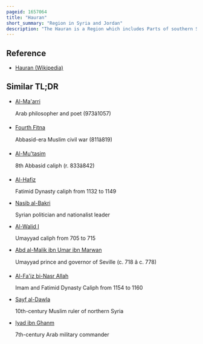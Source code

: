 ```yaml
---
pageid: 1657064
title: "Hauran"
short_summary: "Region in Syria and Jordan"
description: "The Hauran is a Region which includes Parts of southern Syria and northern Jordan. It is bound to the North by the ghouta Oasis East of the Field of al-safa South of the Jordan Desert Steppe and to the West by the Golan Heights. Traditionally the Hauran consists of three Subregions the Plains of Nuqrah and jaydur the Massif jabal Al-Druze and the volcanic Field Lajat. The Population of the Hauran is largely arab, but religiously heterogeneous ; most Inhabitants of the Plains are Sunni Muslims belonging to large agrarian Clans, while Druze form the Majority in the eponymous Jabal Al-Druze and a significant greek Orthodox and Greek Catholic Minority inhabit the western Foothills of Jabal Al-Druze. The largest Towns of the Region are daraa al-ramtha and al-suwayda."
---
```


## Reference

- [Hauran (Wikipedia)](https://en.wikipedia.org/?curid=1657064)

## Similar TL;DR

- [Al-Ma'arri](/tldr/en/al-maarri)

  Arab philosopher and poet (973â1057)

- [Fourth Fitna](/tldr/en/fourth-fitna)

  Abbasid-era Muslim civil war (811â819)

- [Al-Mu'tasim](/tldr/en/al-mutasim)

  8th Abbasid caliph (r. 833â842)

- [Al-Hafiz](/tldr/en/al-hafiz)

  Fatimid Dynasty caliph from 1132 to 1149

- [Nasib al-Bakri](/tldr/en/nasib-al-bakri)

  Syrian politician and nationalist leader

- [Al-Walid I](/tldr/en/al-walid-i)

  Umayyad caliph from 705 to 715

- [Abd al-Malik ibn Umar ibn Marwan](/tldr/en/abd-al-malik-ibn-umar-ibn-marwan)

  Umayyad prince and governor of Seville (c. 718 â c. 778)

- [Al-Fa'iz bi-Nasr Allah](/tldr/en/al-faiz-bi-nasr-allah)

  Imam and Fatimid Dynasty Caliph from 1154 to 1160

- [Sayf al-Dawla](/tldr/en/sayf-al-dawla)

  10th-century Muslim ruler of northern Syria

- [Iyad ibn Ghanm](/tldr/en/iyad-ibn-ghanm)

  7th-century Arab military commander
